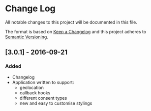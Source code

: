 # Change Log
All notable changes to this project will be documented in this file.

The format is based on [Keep a Changelog](http://keepachangelog.com/) 
and this project adheres to [Semantic Versioning](http://semver.org/).

## [3.0.1] - 2016-09-21
### Added
- Changelog
- Application written to support:
    - geolocation
    - callback hooks
    - different consent types
    - new and easy to customise stylings 
